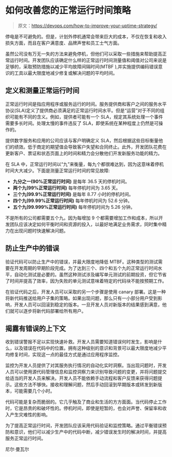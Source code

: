 # 如何改善您的正常运行时间策略

> 原文：<https://devops.com/how-to-improve-your-uptime-strategy/>

停电是不可避免的。但是，计划外停机通常会带来巨大的成本，不仅在恢复和收入损失方面，而且在客户满意度、品牌声誉和员工士气方面。

虽然公司没有万无一失的方法来避免停机，但他们可以采取一些措施来帮助提高正常运行时间。开发团队应该确定什么样的正常运行时间测量值和阈值对公司来说是足够的，采取预防措施以减少平均故障间隔时间(MTBF ),并实施提供编码错误意识的工具以最大限度地减少修复或解决问题的平均时间。

## **定义和测量正常运行时间**

正常运行时间是指应用程序或服务运行的时间。服务提供商和客户之间的服务水平协议(SLA)定义了提供商必须满足的正常运行时间水平。但是“运营”对于不同的组织可能有不同的含义。例如，提供者可能有一个 SLA，规定其系统处理一个事件需要多长时间。处理太慢的事件违反了 SLA，即使系统在某种程度上仍然是可操作的。

提供数字服务和应用的公司应该与客户明确定义 SLA，然后根据这些目标衡量他们的绩效。低于商定的期望值会导致客户失望和合同终止。此外，开发团队花费在更新客户、票证和状态页面上的时间和精力会分散他们开发新服务功能的精力。

在 SLA 中，正常运行时间以“九”来衡量，每九个都很难达到，因为这意味着停机时间大大减少。下面是测量正常运行时间的常见故障:

*   **九分之一(90%正常运行时间)** 是每年 36.5 天的停机时间。
*   **两个九(99%正常运行时间)** 每年停机时间为 3.65 天。
*   **三个九(99.9%正常运行时间)** 是每年 8.77 小时的停机时间。
*   **四个九(99.99%正常运行时间)** 每年停机时间为 52.6 分钟。
*   **五个九(99.999%正常运行时间)** 每年停机时间为 5.26 分钟。

不是所有的公司都需要五个九。因为每增加 9 个都需要增加工作和成本，所以开发团队应该决定如何平衡时间和资源的投入，以最好地满足业务需求，同时集中精力在出现问题时快速解决问题。

## **防止生产中的错误**

验证代码可以防止生产中的错误，并最大限度地降低 MTBF。这种类型的测试需要在开发周期的早期阶段完成。为了达到三个、四个和五个九的正常运行时间水平，自动化测试是必要的。虽然这种测试涉及编写单元测试的前期投资，但它节省了时间并提高了效率，因为失败的单元测试意味着特定的代码块不能按预期工作。

在验证代码之后，开发人员可以采取的另一个步骤是使用 canary 部署。这是一种将新代码推送给用户子集的策略。如果出现问题，那么只有一小部分用户受到影响，开发人员可以回滚到稳定的版本。一旦开发人员对新版本的结果感到满意，他们就可以逐步将新代码部署给所有用户。

## **揭露有错误的上下文**

收到错误警报不足以实现快速补救。开发人员需要知道错误何时发生，影响是什么，以及错误在代码中的位置。拥有这种级别的意识和背景可以最大限度地减少平均修复时间，实现这一点的最佳方式是通过应用程序监控。

监控为开发人员提供了对其服务执行情况的自动化实时洞察。当出现问题时，开发人员可以使用源代码管理信息和监控洞察力来识别导致问题的变更，并将问题提交给适当的开发人员来解决。开发人员不能依赖手动流程和客户反馈来获得问题提示。这些方法不够快。接收和理解问题，然后手动回滚到早期版本或转发到新版本，可能需要几个小时。

代码可能是复杂而脆弱的。它几乎触及了商业和生活的方方面面。当代码停止工作时，它是昂贵的和破坏性的。停机时间，即使是短暂的，也会对声誉、保留率和收入产生灾难性的影响。

为了提高正常运行时间，开发团队应该采用代码验证和监控策略。通过平衡错误预防和意识，他们可以减少生产中的代码中断，减少错误发生时的解决时间，并提高服务正常运行时间。

尼尔·曼瓦尔
